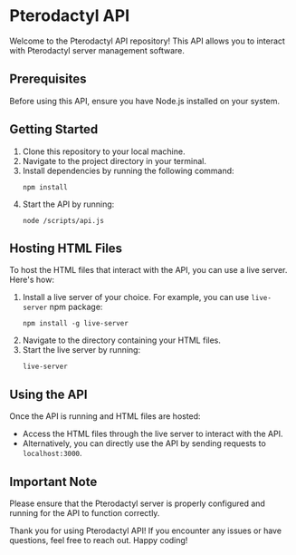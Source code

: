 # Pterodactyl API

Welcome to the Pterodactyl API repository! This API allows you to interact with Pterodactyl server management software.

## Prerequisites

Before using this API, ensure you have Node.js installed on your system.

## Getting Started

1. Clone this repository to your local machine.
2. Navigate to the project directory in your terminal.
3. Install dependencies by running the following command:
   ```
   npm install
   ```
4. Start the API by running:
   ```
   node /scripts/api.js
   ```

## Hosting HTML Files

To host the HTML files that interact with the API, you can use a live server. Here's how:

1. Install a live server of your choice. For example, you can use `live-server` npm package:
   ```
   npm install -g live-server
   ```
2. Navigate to the directory containing your HTML files.
3. Start the live server by running:
   ```
   live-server
   ```

## Using the API

Once the API is running and HTML files are hosted:

- Access the HTML files through the live server to interact with the API.
- Alternatively, you can directly use the API by sending requests to `localhost:3000`.

## Important Note

Please ensure that the Pterodactyl server is properly configured and running for the API to function correctly.

Thank you for using Pterodactyl API! If you encounter any issues or have questions, feel free to reach out. Happy coding!
